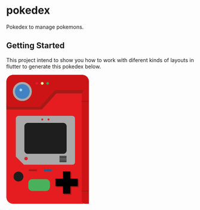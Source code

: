 # pokedex

Pokedex to manage pokemons.

## Getting Started

This project intend to show you how to work with diferent kinds of layouts in flutter to generate this pokedex below.

<img src="snapshot/pokedex.png" width="222" height="346">
